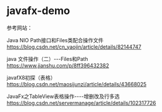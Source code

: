 # javafx-demo

参考网站：

Java NIO Path接口和Files类配合操作文件
https://blog.csdn.net/cn_yaojin/article/details/82144747

java 文件操作（二）---Files和Path
https://www.jianshu.com/p/8ff396432382

javafX8初探（表格）
https://blog.csdn.net/maosijunzi/article/details/43668025

JavaFx之TableView表格操作----增删改及行多选
https://blog.csdn.net/servermanage/article/details/102317726
